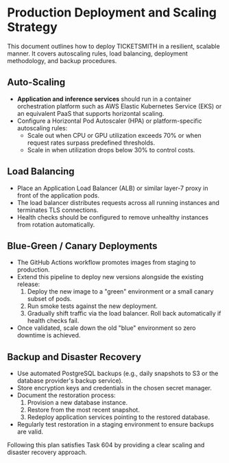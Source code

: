 # Production Deployment and Scaling Strategy

This document outlines how to deploy TICKETSMITH in a resilient, scalable manner. It covers autoscaling rules, load balancing, deployment methodology, and backup procedures.

## Auto-Scaling

- **Application and inference services** should run in a container orchestration platform such as AWS Elastic Kubernetes Service (EKS) or an equivalent PaaS that supports horizontal scaling.
- Configure a Horizontal Pod Autoscaler (HPA) or platform-specific autoscaling rules:
  - Scale out when CPU or GPU utilization exceeds 70% or when request rates surpass predefined thresholds.
  - Scale in when utilization drops below 30% to control costs.

## Load Balancing

- Place an Application Load Balancer (ALB) or similar layer-7 proxy in front of the application pods.
- The load balancer distributes requests across all running instances and terminates TLS connections.
- Health checks should be configured to remove unhealthy instances from rotation automatically.

## Blue-Green / Canary Deployments

- The GitHub Actions workflow promotes images from staging to production.
- Extend this pipeline to deploy new versions alongside the existing release:
  1. Deploy the new image to a "green" environment or a small canary subset of pods.
  2. Run smoke tests against the new deployment.
  3. Gradually shift traffic via the load balancer. Roll back automatically if health checks fail.
- Once validated, scale down the old "blue" environment so zero downtime is achieved.

## Backup and Disaster Recovery

- Use automated PostgreSQL backups (e.g., daily snapshots to S3 or the database provider's backup service).
- Store encryption keys and credentials in the chosen secret manager.
- Document the restoration process:
  1. Provision a new database instance.
  2. Restore from the most recent snapshot.
  3. Redeploy application services pointing to the restored database.
- Regularly test restoration in a staging environment to ensure backups are valid.

Following this plan satisfies Task 604 by providing a clear scaling and disaster recovery approach.
